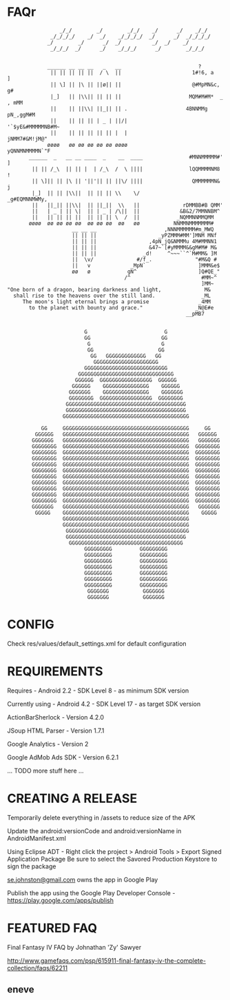 FAQr
====
```
                 _/_/        _/        _/_/    _/      _/    _/_/
              _/_/_/_/    _/  _/    _/_/_/_/  _/      _/  _/_/_/_/
             _/        _/      _/  _/          _/  _/    _/
              _/_/_/  _/      _/    _/_/_/      _/        _/_/_/


             ______ __ __ __   _   __                         ?
              || || || || ||  / \  ||                       1#!6, a           ]
              || \] || |\ || ||ø|| ||                       @#MpMN&c,        g#
              |_]   || |\\|| || || ||                      MQM#M#M*  _   , mMM
              ||    || ||\\| ||_|| || .                   4BNNMMg  pN_,ggM#M
              ||    || || || | _ | ||/|                   '`$yE&#MMMMMNB#M~
              ||    || || || || || |  |                      jNMM7#&M!jM@"
             øøøø   øø øø øø øø øø øøøø                    yQNNMNMMMMN`"F
       ______  _   __ __ ____  _    __  ____               #MNNMMMMM#' ]
        || || /_\  || || |  | /_\  /  \ ||||               lQQMMMMNM8  !
        || \]|| || |\ || '||'|| || ||\/ ||||                QMMMMMMN& j
        |_]  || || |\\||  || || || \\    \/               _g#EQMNNMWMy,
        ||   ||_|| ||\\|  || ||_||  \\   ||              rDMMBB#B QMM'
        ||   | _ | || \|  || | _ | /\||  ||             &B&2/7MMNNBM^
        ||   || || || ||  || || || \  /  ||            _NQMMNNMMQMM
       øøøø  øø øø øø øø  øø øø øø  øø   øø           NNMMNMMMMMMM#
                     __ __ __                      ,NNNMMMMMM#m_MWQ
                     || || ||                    _yPZMMM#MM']MNM MNf
                     || || ||                 ,4pN_jQ&NMMMu 4M#MMNN1
                     || || ||                 &47~`[#yMMMM&&gM#M# M&
                     || || ||               _d!     ^~~~``^`M#MM& ]M
                     ||  \v/              #/f_.              "#M&Q #
                     ||   v             _MpN`                 ]MMM&e$
                     øø   ø            gN^                    ]Q#QE_"
                                      /^                       #MM~^
                                                               ]MM~
"One born of a dragon, bearing darkness and light,              M&
  shall rise to the heavens over the still land.               _ML
     The moon's light eternal brings a promise                _4MM
       to the planet with bounty and grace."                 _N@E#e
                                                          __pMB7


                         G                         G
                         GG                       GG
                          G                       G
                          GG                     GG
                           GG   GGGGGGGGGGGGG   GG
                            GGGGGGGGGGGGGGGGGGGGG
                         GGGGGGGGGGGGGGGGGGGGGGGGGGG
                       GGGGGGGGGGGGGGGGGGGGGGGGGGGGGGG
                      GGGGGG  GGGGGGGGGGGGGGGGG  GGGGGG
                     GGGGGG    GGGGGGGGGGGGGGG    GGGGGG
                    GGGGGGG    GGGGGGGGGGGGGGG    GGGGGGG
                    GGGGGGGG  GGGGGGGGGGGGGGGGG  GGGGGGGG
                   GGGGGGGGGGGGGGGGGGGGGGGGGGGGGGGGGGGGGGG
                   GGGGGGGGGGGGGGGGGGGGGGGGGGGGGGGGGGGGGGG
                  GGGGGGGGGGGGGGGGGGGGGGGGGGGGGGGGGGGGGGGGG

           GG     GGGGGGGGGGGGGGGGGGGGGGGGGGGGGGGGGGGGGGGGG     GG
         GGGGGG   GGGGGGGGGGGGGGGGGGGGGGGGGGGGGGGGGGGGGGGGG   GGGGGG
        GGGGGGG   GGGGGGGGGGGGGGGGGGGGGGGGGGGGGGGGGGGGGGGGG   GGGGGGG
        GGGGGGGG  GGGGGGGGGGGGGGGGGGGGGGGGGGGGGGGGGGGGGGGGG  GGGGGGGG
        GGGGGGGG  GGGGGGGGGGGGGGGGGGGGGGGGGGGGGGGGGGGGGGGGG  GGGGGGGG
        GGGGGGGG  GGGGGGGGGGGGGGGGGGGGGGGGGGGGGGGGGGGGGGGGG  GGGGGGGG
        GGGGGGGG  GGGGGGGGGGGGGGGGGGGGGGGGGGGGGGGGGGGGGGGGG  GGGGGGGG
        GGGGGGGG  GGGGGGGGGGGGGGGGGGGGGGGGGGGGGGGGGGGGGGGGG  GGGGGGGG
        GGGGGGGG  GGGGGGGGGGGGGGGGGGGGGGGGGGGGGGGGGGGGGGGGG  GGGGGGGG
        GGGGGGGG  GGGGGGGGGGGGGGGGGGGGGGGGGGGGGGGGGGGGGGGGG  GGGGGGGG
        GGGGGGGG  GGGGGGGGGGGGGGGGGGGGGGGGGGGGGGGGGGGGGGGGG  GGGGGGGG
        GGGGGGGG  GGGGGGGGGGGGGGGGGGGGGGGGGGGGGGGGGGGGGGGGG  GGGGGGGG
        GGGGGGGG  GGGGGGGGGGGGGGGGGGGGGGGGGGGGGGGGGGGGGGGGG  GGGGGGGG
        GGGGGGG   GGGGGGGGGGGGGGGGGGGGGGGGGGGGGGGGGGGGGGGGG   GGGGGGG
         GGGGG    GGGGGGGGGGGGGGGGGGGGGGGGGGGGGGGGGGGGGGGGG    GGGGG
                  GGGGGGGGGGGGGGGGGGGGGGGGGGGGGGGGGGGGGGGGG
                  GGGGGGGGGGGGGGGGGGGGGGGGGGGGGGGGGGGGGGGGG
                   GGGGGGGGGGGGGGGGGGGGGGGGGGGGGGGGGGGGGGGG
                   GGGGGGGGGGGGGGGGGGGGGGGGGGGGGGGGGGGGGGG
                    GGGGGGGGGGGGGGGGGGGGGGGGGGGGGGGGGGGGG
                         GGGGGGGGG         GGGGGGGGG
                         GGGGGGGGG         GGGGGGGGG
                         GGGGGGGGG         GGGGGGGGG
                         GGGGGGGGG         GGGGGGGGG
                         GGGGGGGGG         GGGGGGGGG
                         GGGGGGGGG         GGGGGGGGG
                         GGGGGGGGG         GGGGGGGGG
                          GGGGGGG           GGGGGGG
                          GGGGGGG           GGGGGGG
```

CONFIG
======

Check res/values/default_settings.xml for default configuration


REQUIREMENTS
============

Requires - Android 2.2 - SDK Level 8  - as minimum SDK version

Currently using - Android 4.2 - SDK Level 17 - as target SDK version

ActionBarSherlock - Version 4.2.0

JSoup HTML Parser - Version 1.7.1

Google Analytics - Version 2

Google AdMob Ads SDK - Version 6.2.1

... TODO more stuff here ...


CREATING A RELEASE
============================

Temporarily delete everything in /assets to reduce size of the APK

Update the android:versionCode and android:versionName in AndroidManifest.xml

Using Eclipse ADT - Right click the project > Android Tools > Export Signed Application Package
Be sure to select the Savored Production Keystore to sign the package

se.johnston@gmail.com owns the app in Google Play

Publish the app using the Google Play Developer Console - https://play.google.com/apps/publish


FEATURED FAQ
============

Final Fantasy IV FAQ by Johnathan 'Zy' Sawyer

http://www.gamefaqs.com/psp/615911-final-fantasy-iv-the-complete-collection/faqs/62211



eneve
-----
